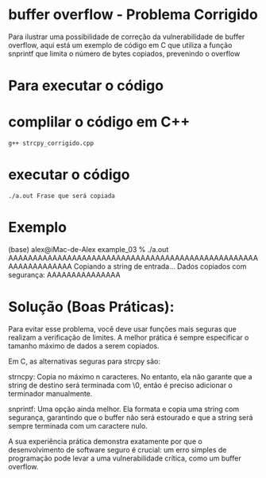 # buffer overflow - Problema Corrigido

Para ilustrar uma possibilidade de correção da vulnerabilidade de buffer overflow, aqui está um exemplo de código em C que utiliza a função snprintf que limita o número de bytes copiados, prevenindo o overflow

# Para executar o código

# complilar o código em C++
    g++ strcpy_corrigido.cpp 

# executar o código 
    ./a.out Frase que será copiada

# Exemplo 
(base) alex@iMac-de-Alex example_03 % ./a.out AAAAAAAAAAAAAAAAAAAAAAAAAAAAAAAAAAAAAAAAAAAAAAAAAAAAAAAAAAAAAAAA
Copiando a string de entrada...
Dados copiados com segurança: AAAAAAAAAAAAAAA

# Solução (Boas Práticas):

Para evitar esse problema, você deve usar funções mais seguras que realizam a verificação de limites. A melhor prática é sempre especificar o tamanho máximo de dados a serem copiados.

Em C, as alternativas seguras para strcpy são:

strncpy: Copia no máximo n caracteres. No entanto, ela não garante que a string de destino será terminada com \0, então é preciso adicionar o terminador manualmente.

snprintf: Uma opção ainda melhor. Ela formata e copia uma string com segurança, garantindo que o buffer não será estourado e que a string será sempre terminada com um caractere nulo.

A sua experiência prática demonstra exatamente por que o desenvolvimento de software seguro é crucial: um erro simples de programação pode levar a uma vulnerabilidade crítica, como um buffer overflow.
